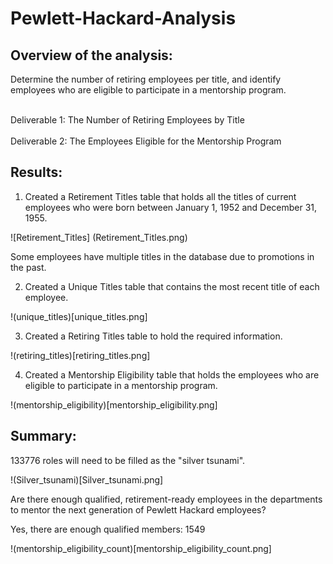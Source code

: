 # Pewlett-Hackard-Analysis

## Overview of the analysis: 

Determine the number of retiring employees per title, and identify employees who are eligible to participate in a mentorship program.

<br>Deliverable 1: The Number of Retiring Employees by Title</br>
<br>Deliverable 2: The Employees Eligible for the Mentorship Program</br>

## Results: 

1. Created a Retirement Titles table that holds all the titles of current employees who were born between January 1, 1952 and December 31, 1955. 

![Retirement_Titles] (Retirement_Titles.png)

Some employees have multiple titles in the database due to promotions in the past.

2. Created a Unique Titles table that contains the most recent title of each employee. 

!(unique_titles)[unique_titles.png]

3. Created a Retiring Titles table to hold the required information.

!(retiring_titles)[retiring_titles.png]

4. Created a Mentorship Eligibility table that holds the employees who are eligible to participate in a mentorship program.

!(mentorship_eligibility)[mentorship_eligibility.png]

## Summary: 

133776 roles will need to be filled as the "silver tsunami".

!(Silver_tsunami)[Silver_tsunami.png]

Are there enough qualified, retirement-ready employees in the departments to mentor the next generation of Pewlett Hackard employees? 

Yes, there are enough qualified members: 1549

!(mentorship_eligibility_count)[mentorship_eligibility_count.png] 
